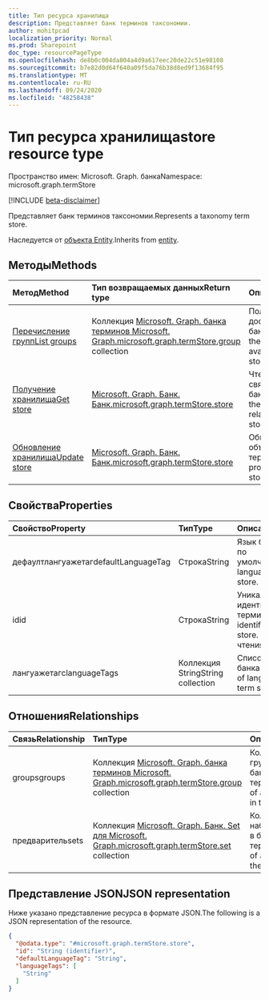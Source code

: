 ```yaml
---
title: Тип ресурса хранилища
description: Представляет банк терминов таксономии.
author: mohitpcad
localization_priority: Normal
ms.prod: Sharepoint
doc_type: resourcePageType
ms.openlocfilehash: de8b0c004da804a4d9a617eec20de22c51e98108
ms.sourcegitcommit: b7e82d0d64f640a09f5da76b38d8ed9f13684f95
ms.translationtype: MT
ms.contentlocale: ru-RU
ms.lasthandoff: 09/24/2020
ms.locfileid: "48258438"
---
```

# <a name="store-resource-type"></a><span data-ttu-id="2c64c-103">Тип ресурса хранилища</span><span class="sxs-lookup"><span data-stu-id="2c64c-103">store resource type</span></span>

<span data-ttu-id="2c64c-104">Пространство имен: Microsoft. Graph. банка</span><span class="sxs-lookup"><span data-stu-id="2c64c-104">Namespace: microsoft.graph.termStore</span></span>

[!INCLUDE [beta-disclaimer](../../includes/beta-disclaimer.md)]

<span data-ttu-id="2c64c-105">Представляет банк терминов таксономии.</span><span class="sxs-lookup"><span data-stu-id="2c64c-105">Represents a taxonomy term store.</span></span>

<span data-ttu-id="2c64c-106">Наследуется от [объекта Entity](../resources/entity.md).</span><span class="sxs-lookup"><span data-stu-id="2c64c-106">Inherits from [entity](../resources/entity.md).</span></span>

## <a name="methods"></a><span data-ttu-id="2c64c-107">Методы</span><span class="sxs-lookup"><span data-stu-id="2c64c-107">Methods</span></span>
|<span data-ttu-id="2c64c-108">Метод</span><span class="sxs-lookup"><span data-stu-id="2c64c-108">Method</span></span>|<span data-ttu-id="2c64c-109">Тип возвращаемых данных</span><span class="sxs-lookup"><span data-stu-id="2c64c-109">Return type</span></span>|<span data-ttu-id="2c64c-110">Описание</span><span class="sxs-lookup"><span data-stu-id="2c64c-110">Description</span></span>
|:---|:---|:---
|[<span data-ttu-id="2c64c-111">Перечисление групп</span><span class="sxs-lookup"><span data-stu-id="2c64c-111">List groups</span></span>](../api/termstore-list-groups.md)|<span data-ttu-id="2c64c-112">Коллекция [Microsoft. Graph. банка терминов Microsoft. Graph.](../resources/termstore-group.md)</span><span class="sxs-lookup"><span data-stu-id="2c64c-112">[microsoft.graph.termStore.group](../resources/termstore-group.md) collection</span></span>| <span data-ttu-id="2c64c-113">Получение групп из доступных в объекте банка терминов.</span><span class="sxs-lookup"><span data-stu-id="2c64c-113">Get the groups from available in the term store object.</span></span>|
|[<span data-ttu-id="2c64c-114">Получение хранилища</span><span class="sxs-lookup"><span data-stu-id="2c64c-114">Get store</span></span>](../api/termstore-store-get.md) | [<span data-ttu-id="2c64c-115">Microsoft. Graph. Банк. Банк.</span><span class="sxs-lookup"><span data-stu-id="2c64c-115">microsoft.graph.termStore.store</span></span>](../resources/termstore-store.md) | <span data-ttu-id="2c64c-116">Чтение свойств и связей объекта банка терминов.</span><span class="sxs-lookup"><span data-stu-id="2c64c-116">Read the properties and relationships of a term store object.</span></span>
|[<span data-ttu-id="2c64c-117">Обновление хранилища</span><span class="sxs-lookup"><span data-stu-id="2c64c-117">Update store</span></span>](../api/termstore-store-update.md) | [<span data-ttu-id="2c64c-118">Microsoft. Graph. Банк. Банк.</span><span class="sxs-lookup"><span data-stu-id="2c64c-118">microsoft.graph.termStore.store</span></span>](../resources/termstore-store.md) | <span data-ttu-id="2c64c-119">Обновление свойств объекта банка терминов.</span><span class="sxs-lookup"><span data-stu-id="2c64c-119">Update the properties of a term store object.</span></span>|

## <a name="properties"></a><span data-ttu-id="2c64c-120">Свойства</span><span class="sxs-lookup"><span data-stu-id="2c64c-120">Properties</span></span>
|<span data-ttu-id="2c64c-121">Свойство</span><span class="sxs-lookup"><span data-stu-id="2c64c-121">Property</span></span>|<span data-ttu-id="2c64c-122">Тип</span><span class="sxs-lookup"><span data-stu-id="2c64c-122">Type</span></span>|<span data-ttu-id="2c64c-123">Описание</span><span class="sxs-lookup"><span data-stu-id="2c64c-123">Description</span></span>
|:---|:---|:---
|<span data-ttu-id="2c64c-124">дефаултлангуажетаг</span><span class="sxs-lookup"><span data-stu-id="2c64c-124">defaultLanguageTag</span></span> | <span data-ttu-id="2c64c-125">Строка</span><span class="sxs-lookup"><span data-stu-id="2c64c-125">String</span></span> | <span data-ttu-id="2c64c-126">Язык банка терминов по умолчанию.</span><span class="sxs-lookup"><span data-stu-id="2c64c-126">Default language of the term store.</span></span>
|<span data-ttu-id="2c64c-127">id</span><span class="sxs-lookup"><span data-stu-id="2c64c-127">id</span></span>|<span data-ttu-id="2c64c-128">Строка</span><span class="sxs-lookup"><span data-stu-id="2c64c-128">String</span></span> | <span data-ttu-id="2c64c-129">Уникальный идентификатор банка терминов.</span><span class="sxs-lookup"><span data-stu-id="2c64c-129">Unique identifier of the term store.</span></span> <span data-ttu-id="2c64c-130">Только для чтения.</span><span class="sxs-lookup"><span data-stu-id="2c64c-130">Read-only.</span></span>
|<span data-ttu-id="2c64c-131">лангуажетагс</span><span class="sxs-lookup"><span data-stu-id="2c64c-131">languageTags</span></span> | <span data-ttu-id="2c64c-132">Коллекция String</span><span class="sxs-lookup"><span data-stu-id="2c64c-132">String collection</span></span> | <span data-ttu-id="2c64c-133">Список языков для банка терминов.</span><span class="sxs-lookup"><span data-stu-id="2c64c-133">List of languages for the term store.</span></span>

## <a name="relationships"></a><span data-ttu-id="2c64c-134">Отношения</span><span class="sxs-lookup"><span data-stu-id="2c64c-134">Relationships</span></span>
|<span data-ttu-id="2c64c-135">Связь</span><span class="sxs-lookup"><span data-stu-id="2c64c-135">Relationship</span></span>|<span data-ttu-id="2c64c-136">Тип</span><span class="sxs-lookup"><span data-stu-id="2c64c-136">Type</span></span>|<span data-ttu-id="2c64c-137">Описание</span><span class="sxs-lookup"><span data-stu-id="2c64c-137">Description</span></span>
|:---|:---|:---
|<span data-ttu-id="2c64c-138">groups</span><span class="sxs-lookup"><span data-stu-id="2c64c-138">groups</span></span> |<span data-ttu-id="2c64c-139">Коллекция [Microsoft. Graph. банка терминов Microsoft. Graph.](../resources/termstore-group.md)</span><span class="sxs-lookup"><span data-stu-id="2c64c-139">[microsoft.graph.termStore.group](../resources/termstore-group.md) collection</span></span> | <span data-ttu-id="2c64c-140">Коллекция всех групп, доступных в банке терминов.</span><span class="sxs-lookup"><span data-stu-id="2c64c-140">Collection of all groups available in the term store.</span></span>
|<span data-ttu-id="2c64c-141">предваритель</span><span class="sxs-lookup"><span data-stu-id="2c64c-141">sets</span></span> | <span data-ttu-id="2c64c-142">Коллекция [Microsoft. Graph. Банк. Set для Microsoft. Graph.](../resources/termstore-set.md)</span><span class="sxs-lookup"><span data-stu-id="2c64c-142">[microsoft.graph.termStore.set](../resources/termstore-set.md) collection</span></span> | <span data-ttu-id="2c64c-143">Коллекция всех наборов, доступных в банке терминов.</span><span class="sxs-lookup"><span data-stu-id="2c64c-143">Collection of all sets available in the term store.</span></span>


## <a name="json-representation"></a><span data-ttu-id="2c64c-144">Представление JSON</span><span class="sxs-lookup"><span data-stu-id="2c64c-144">JSON representation</span></span>
<span data-ttu-id="2c64c-145">Ниже указано представление ресурса в формате JSON.</span><span class="sxs-lookup"><span data-stu-id="2c64c-145">The following is a JSON representation of the resource.</span></span>
<!-- {
  "blockType": "resource",
  "keyProperty": "id",
  "@odata.type": "microsoft.graph.termStore.store",
  "baseType": "microsoft.graph.entity",
  "openType": false
}
-->
``` json
{
  "@odata.type": "#microsoft.graph.termStore.store",
  "id": "String (identifier)",
  "defaultLanguageTag": "String",
  "languageTags": [
    "String"
  ]  
}
```

<!--
{
  "type": "#page.annotation",
  "description": "TermStore is the top-level entity used for managing taxonomy for a client",
  "keywords": "termStore,facet,resource",
  "section": "documentation",
  "tocPath": "TermStore",
  "tocBookmarks": {
    "Resources/termStore.store": "#"
  },
  "suppressions": []
}
-->



